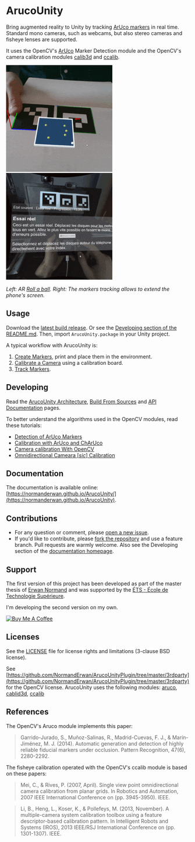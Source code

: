 # ArucoUnity

Bring augmented reality to Unity by tracking [ArUco markers](https://docs.opencv.org/master/d5/dae/tutorial_aruco_detection.html) in real time. Standard mono cameras, such as webcams, but also stereo cameras and fisheye lenses are supported.

It uses the OpenCV's [ArUco](http://docs.opencv.org/master/d9/d6a/group__aruco.html) Marker Detection module and the OpenCV's camera calibration modules [calib3d](http://docs.opencv.org/master/d9/d0c/group__calib3d.html) and [ccalib](http://docs.opencv.org/master/d3/ddc/group__ccalib.html).

![Demo 1](docs/images/ar_roll_a_ball.gif)
![Demo 2](docs/images/extended_phone_screen.gif)

*Left: AR [Roll a ball](https://unity3d.com/fr/learn/tutorials/s/roll-ball-tutorial). Right: The markers tracking allows to extend the phone's screen.*

## Usage

Download the [latest build release](https://github.com/NormandErwan/ArucoUnity/releases). Or see the [Developing section of the README.md](#developing). Then, import `ArucoUnity.package` in your Unity project.

A typical workflow with ArucoUnity is:

1. [Create Markers](https://normanderwan.github.io/ArucoUnity/manual/create-markers.html), print and place them in the environment.
2. [Calibrate a Camera](https://normanderwan.github.io/ArucoUnity/manual/calibrate-a-camera.html) using a calibration board.
3. [Track Markers](https://normanderwan.github.io/ArucoUnity/manual/track-markers.html).

## Developing

Read the [ArucoUnity Architecture](https://normanderwan.github.io/ArucoUnity/manual/aruco-unity-architecture.html), [Build From Sources](https://normanderwan.github.io/ArucoUnity/manual/build-from-sources.html) and [API Documentation](https://normanderwan.github.io/ArucoUnity/api/ArucoUnity.Calibration.html) pages.

To better understand the algorithms used in the OpenCV modules, read these tutorials:

- [Detection of ArUco Markers](https://docs.opencv.org/3.4/d5/dae/tutorial_aruco_detection.html)
- [Calibration with ArUco and ChArUco](https://docs.opencv.org/3.4/da/d13/tutorial_aruco_calibration.html)
- [Camera calibration With OpenCV](https://docs.opencv.org/3.4/d4/d94/tutorial_camera_calibration.html)
- [Omnidirectional Cameara [*sic*] Calibration](https://docs.opencv.org/3.4/dd/d12/tutorial_omnidir_calib_main.html)

## Documentation

The documentation is available online: [https://normanderwan.github.io/ArucoUnity/](https://normanderwan.github.io/ArucoUnity).

## Contributions

- For any question or comment, please [open a new issue](https://github.com/NormandErwan/ArucoUnity/issues/new).
- If you'd like to contribute, please [fork the repository](https://github.com/NormandErwan/ArucoUnity/fork) and use a feature branch. Pull requests are warmly welcome. Also see the Developing section of the [documentation homepage](https://normanderwan.github.io/ArucoUnity).

## Support

The first version of this project has been developed as part of the master thesis of [Erwan Normand](https://ca.linkedin.com/in/normanderwan) and was supported by the [ÉTS - École de Technologie Supérieure](https://www.etsmtl.ca).

I'm developing the second version on my own.

[![Buy Me A Coffee](https://www.buymeacoffee.com/assets/img/custom_images/white_img.png)](https://www.buymeacoffee.com/h48VU3fny)

## Licenses

See the [LICENSE](https://github.com/NormandErwan/ArucoUnity/blob/master/LICENSE) file for license rights and limitations (3-clause BSD license).

See [https://github.com/NormandErwan/ArucoUnityPlugin/tree/master/3rdparty](https://github.com/NormandErwan/ArucoUnityPlugin/tree/master/3rdparty) for the OpenCV license. ArucoUnity uses the following modules: [aruco](https://github.com/opencv/opencv_contrib/tree/master/modules/aruco), [cablid3d](http://docs.opencv.org/master/d9/d0c/group__calib3d.html), [ccalib](http://docs.opencv.org/master/d3/ddc/group__ccalib.html)

## References

The OpenCV's Aruco module implements this paper:

> Garrido-Jurado, S., Muñoz-Salinas, R., Madrid-Cuevas, F. J., & Marín-Jiménez, M. J. (2014). Automatic generation and detection of highly reliable fiducial markers under occlusion. Pattern Recognition, 47(6), 2280-2292.

The fisheye calibration operated with the OpenCV's ccalib module is based on these papers:

> Mei, C., & Rives, P. (2007, April). Single view point omnidirectional camera calibration from planar grids. In Robotics and Automation, 2007 IEEE International Conference on (pp. 3945-3950). IEEE.

> Li, B., Heng, L., Koser, K., & Pollefeys, M. (2013, November). A multiple-camera system calibration toolbox using a feature descriptor-based calibration pattern. In Intelligent Robots and Systems (IROS), 2013 IEEE/RSJ International Conference on (pp. 1301-1307). IEEE.
